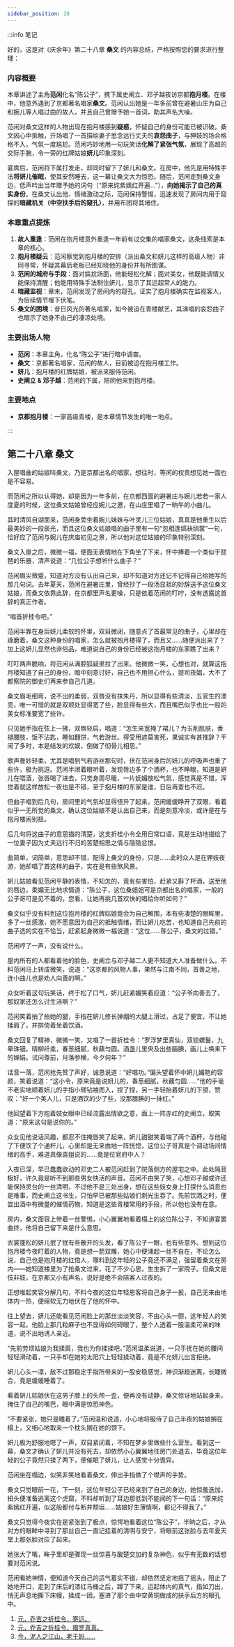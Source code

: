 ```yaml
---
sidebar_position: 28
---
```


:::info 笔记

好的，这是对《庆余年》第二十八章 **桑文** 的内容总结，严格按照您的要求进行整理：

### 内容概要

本章讲述了主角**范闲**化名“陈公子”，携下属史阐立、邓子越夜访京都**抱月楼**。在楼中，他意外遇到了京都著名唱家**桑文**。范闲认出她是一年多前曾在避暑山庄为自己和婉儿等人唱过曲的故人，并且自己曾赠予她一首词，助其声名大噪。

范闲对桑文这样的人物出现在抱月楼感到**疑惑**，怀疑自己的身份可能已被识破。桑文因心中抵触，开场唱了一首描绘妻子思念远行丈夫的**哀怨曲子**，与狎妓的场合格格不入，气氛一度尴尬。范闲巧妙地用一句玩笑话**化解了紧张气氛**，展现了高超的交际手腕，令一旁的红牌姑娘**妍儿**印象深刻。

宴席后，范闲将下属打发走，却同时留下了妍儿和桑文。在房中，他先是用特殊手法**将妍儿催眠**，使其安然睡去，这一幕让桑文大为惊恐。随后，范闲走到桑文身边，低声吟出当年赠予她的词句（“原来姹紫嫣红开遍…”），**向她揭示了自己的真实身份**。在桑文认出他、情绪激动之际，范闲保持警惕，迅速发现了房间内用于窥探的**暗藏机关（中空扶手后的窥孔）**，并用布团将其堵住。

### 本章重点提炼

1.  **故人重逢**：范闲在抱月楼意外重逢一年前有过交集的唱家桑文，这条线索是本章的核心。
2.  **抱月楼疑云**：范闲察觉到抱月楼的安排（派出桑文和妍儿这样的高级人物）非同寻常，怀疑其幕后老板已经知晓他的身份并有所图谋。
3.  **范闲的城府与手段**：面对尴尬场面，他能轻松化解；面对美女，他既能调情又能保持清醒；他能用特殊手法制住妍儿，显示了其远超常人的能力。
4.  **暗藏监视**：章末，范闲发现了房间内的窥孔，证实了抱月楼确实在监视客人，为后续情节埋下伏笔。
5.  **桑文的困境**：昔日风光的著名唱家，如今被迫在青楼献艺，其演唱的哀怨曲子也暗示了她身不由己的凄凉处境。

### 主要出场人物

*   **范闲**：本章主角，化名“陈公子”进行暗中调查。
*   **桑文**：京都著名唱家，范闲的故人，目前被迫在抱月楼工作。
*   **妍儿**：抱月楼的红牌姑娘，被派来服侍范闲。
*   **史阐立 & 邓子越**：范闲的下属，陪同他来到抱月楼。

### 主要地点

*   **京都抱月楼**：一家高级青楼，是本章情节发生的唯一地点。

:::

## 第二十八章 **桑文**

入屋唱曲的姑娘叫桑文，乃是京都出名的唱家，想往时，等闲的权贵想见她一面也是不容易。

而范闲之所以认得她，却是因为一年多前，在京都西面的避暑庄与婉儿若若一家人度夏的时候，这位桑文姑娘曾经应婉儿之邀，在山庄里唱了一晌午的小曲儿。

其时清风自湖面来，范闲身旁坐着婉儿妹妹与叶灵儿三位姑娘，真真是他重生以后最美妙的一段辰光，而且这位桑文姑娘唱的曲子里有一句“忽相逢缟袂绡裳”一句，恰好应了范闲与婉儿在庆庙初见之景，所以他对这位姑娘的印象特别深刻。

桑文入屋之后，微微一福，便面无表情地在下角坐了下来，怀中捧着一个类似于琵琶的乐器，清声说道：“几位公子想听什么曲子？”

范闲眉尖微蹙，知道对方没有认出自己来，却不知道对方还记不记得自己给她写的那几句词。去年夏天，范闲在避暑庄里，曾经抄了一段汤显祖的妙辞送予这位桑文姑娘，而桑文依靠此辞，在京都里声名更噪，只是依着范闲的叮咛，没有透露这首辞的真正作者。

“唱首折桂令吧。”

范闲半靠在身后妍儿柔软的怀里，双目微闭，随意点了首最常见的曲子，心里却在琢磨着，桑文这种身份的唱家，怎么就被抱月楼得了，而且又……随便派出来了？加上这妍儿显然也非俗品，难道说自己的身份已经被这抱月楼的东家瞧了出来？

叮叮两声脆响，将范闲从满腔狐疑里拉了出来。他微微一笑，心想也对，就算这抱月楼知道了自己的身份，暗中刻意讨好，自己也不用担心什么，提司夜娼，大不了都察院的御史们再来参自己几道。

桑文眉毛细弯，说不出的柔弱，双唇没有抹朱丹，所以显得有些清淡，五官生的漂亮，唯一可惜的就是双颊处显得宽了些，脸显得有些大，而且嘴巴似乎也比一般的美女标准要宽了些许。

只见她手指在弦上一拂，双唇轻启，唱道：“怎生来宽掩了裙儿？为玉削肌肤，香褪腰肢，饭不沾匙，睡如翻饼，气若游丝。得受用遮莫害死，果诚实有甚推辞？干闹了多时，本是结发的欢娱，倒做了彻骨儿相思。”[](#ref_footnotebookmark_end_1)

歌声曼妙轻柔，尤其是唱到气若游丝那句时，伏在范闲身后的妍儿的呼吸声也重了些许，极为挑逗。范闲半闭着眼听着，发现唇边多了个酒杯，也不睁眼，知道是妍儿在喂酒，张唇喝了进去，只觉身周尽暖，一片妩媚放松气氛，感觉真是不错，浑觉着就这样放松一夜也是不错，至于抱月楼的东家是谁，日后再查也不迟。

但曲子唱到后几句，房间里的气氛却显得怪异了起来，范闲缓缓睁开了双眼，看着似乎一无所觉的桑文，确认这位姑娘不是认出自己来，而是刻意冷淡，或许是在与抱月楼闹别扭。

后几句将这曲子的意思描的清楚，这支折桂小令全用日常口语，竟是生动地描绘了一位妻子因为丈夫远行不归的苦楚相思之情与隐隐忿恨。

曲简单，词简单，意思却不错，配得上桑文的身份，只是……此时众人是在狎妓夜游，她却唱了首这样的曲子，实在是有些煞风景。

妍儿姑娘看见范闲平静的表情，不知怎的，竟有些害怕，赶紧又斟了杯酒，送至他的唇边，柔媚无比地求情道：“陈公子，这位桑姐姐可是京都出名的唱家，一般的公子哥可是见不着的，您看，让她再挑几首欢快的唱给你听如何？”

桑文似乎没有料到这位抱月楼的红牌姑娘竟会为自己解围，本有些凄楚的眼眸里，多了一丝感激，她不愿意因为自己的抵触情绪，而让妍儿吃苦，也知道自己先前的曲子选的实在不恰当，赶紧起身微微一福说道：“这位……陈公子，桑文的过错。”

范闲哼了一声，没有说什么。

屋内所有的人都看着他的脸色，史阐立与邓子越二人更不知道大人准备做什么。不料范闲马上转成微笑，说道：“这京都的风物人事，果然与江南不同，首善之地，连小曲儿也是劝人向善的啊。”

众女听着这句玩笑话，终于松了口气，妍儿赶紧媚笑着应道：“公子爷向善去了，那奴家还怎么讨生活啊？”

范闲笑着拍了拍她的腿，手指在妍儿修长弹绷的大腿上滑过，占足了便宜，不让她揉肩了，并排倚着坐着饮酒。

桑文回复了精神，微微一笑，又唱了一首折桂令：“罗浮梦里真仙，双锁螺鬟，九晕珠钿。晴柳纤柔，春葱细腻，秋藕匀圆。酒盏儿里央及出些腼腆，画儿上唤来下的婵娟。试问尊前，月落参横，今夕何年？”[](#ref_footnotebookmark_end_2)

话音一落，范闲抢先赞了声好，诚恳说道：“好唱功。”偏头望着怀中妍儿媚艳的容颜，笑着说道：“这小令，原来竟是说妍儿的，春葱细腻，秋藕匀圆……”他的手毫不老实地顺着妍儿的手指小臂钻袖而入，捏了捏，另一手轻抬着妍儿的下颌，赞叹：“好一个美人儿，只是酒饮的少了些，没那腼腆的一抹红。”

他回望着下方抱着妓女眼中已经流露出情欲之意，面上一阵赤红的史阐立，取笑道：“原来这句是说你的。”

众女见他说话风趣，都忍不住掩唇笑了起来，妍儿甜甜笑着端了两个酒杯，与他碰了下便饮了个通杯儿，心里却是无来由地一阵恍惚，这位公子哥真是个调动场间情绪的高手，难道真像袁姐说的……竟是位官府中人？

入夜已深，早已蠢蠢欲动的邓史二人被范闲赶到了院落侧方的屋宅之中。此处隔音极好，许久竟是听不到那些男女快活的声音。范闲不由笑了笑，心想邓子越或许还能保持灵台的一丝清明，不过他不是三处出身，想在这些妓女身上打探什么消息也是难事，而史阐立这书生，只怕早已被那些姑娘们剥光生吞了。先前饮酒之时，便尝出酒中有微量的催情药物，知道是这些青楼常用的手段，所以他也没有在意。

房内，桑文面容上带着一丝警惕，小心翼翼地看着榻上的这位陈公子，不知道宴罢曲终，他将自己留下来是什么意思。

衣裳蓬松的妍儿抿了抿有些散开的头发，看了陈公子一眼，也有些意外。想到这位抱月楼今夜盯着的人物，竟是想一箭双雕，她心中便涌起一丝不自在，不论怎么说，自己也是抱月楼的红倌人，哪料到这年轻的公子竟还不满足，强留着桑文在房内——她知道楼里为了抢桑文过来，花了不少心思，生生拆了一家院子。但桑文是伎非妓，在京都又小有声名，说好是绝不会陪客人过夜的。

正想堆起笑容分解几句，不料今夜的这位年轻恩客将自己身子一扳，自己无来由地体内一热，便绵软无力地伏在了他的怀中。

往上望去，妍儿还能看见范闲脸上的那丝淡淡笑容，不由心头一颤，这年轻人的笑容一起，他脸上那几粒麻子也不显得如何碍眼了，整个人透着一股温柔可亲的味道，说不出地诱人亲近。

“先前劳烦姑娘为我揉肩，我也为你揉揉吧。”范闲温柔说道，一只手抚在她的腰间轻轻滑动着，一只手却在她的太阳穴上轻轻揉动着，竟是不允妍儿出言拒绝。

妍儿心头一凛，敌不过那稳定手指所带来的一股安稳感觉，神识渐趋迷离，长睫微合，竟是缓缓睡着了。

看着妍儿姑娘伏在这男子膝上的头颅一歪，便再没有动静，桑文惊讶地站起身来，掩住了自己的嘴巴，眼中满是惊恐神色。

“不要紧张，她只是睡着了。”范闲温和说道，小心地将服侍了自己半夜的姑娘搁在榻上，又细心地取来一个枕头搁在她的颈下。

妍儿极为舒服地嗯了一声，双目紧闭着，不知在梦乡里做些什么营生。看到这一幕，桑文才确认了妍儿并没有死去，却依然小心翼翼地往房门处退去，毕竟这位年轻的公子竟然只揉了两下，便催眠了妍儿，让人感觉十分诡异。

范闲坐在榻边，似笑非笑地看着桑文，伸出手指做了个噤声的手势。

桑文只觉眼前一花，下一刻，这位年轻公子已经来到了自己的身边，她惊羞迭加，扭头便准备逃离这个虎窟，不料却听到了耳边那低到不能闻的下一句话：“原来姹紫嫣红开遍，似这般都付与断井颓垣……姑娘好生薄情啊，都记不得我了。”

桑文只觉得今夜实在是紧张到了极点，惊愕地看着这位“陈公子”，半晌之后，才从对方的眼眸中寻到了那丝自己一直记挂着的清明与安宁，将眼前这张脸与去年夏天堂上那张脸对应了起来。

她张大了嘴，眸子里却是骤现一丝惊喜与酸楚交加的复杂神色，似乎有无数的话想要对范闲说。

范闲看她神情，便知道今天自己的运气着实不错，却依然坚定地摇了摇头，阻止了她地开口，走到了床后的漆红马桶之后，蹲了下来，运起体内的真气，指如刀出，悄无声息地撕下床幔，揉成一团，塞进了那个由中空黄铜做成的扶手后方的眼孔中。[](#ref_footnotebookmark_end_3)

1. [元，乔吉之折桂令，寄远。](#ref_footnotebookmark_start_1)​​
2. [元，乔吉之折桂令，赠罗真真。](#ref_footnotebookmark_start_2)​​
3. [今，泥人之江山，老干妈……](#ref_footnotebookmark_start_3)​​

